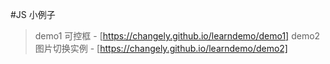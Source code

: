 #JS
小例子
>demo1 可控框 - [https://changely.github.io/learndemo/demo1]
>demo2  图片切换实例 - [https://changely.github.io/learndemo/demo2]